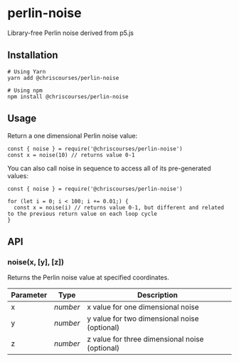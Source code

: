 # perlin-noise
Library-free Perlin noise derived from p5.js

Installation
-----
    # Using Yarn
    yarn add @chriscourses/perlin-noise
    
    # Using npm
    npm install @chriscourses/perlin-noise

    
Usage
-----
Return a one dimensional Perlin noise value:

    const { noise } = require('@chriscourses/perlin-noise')
    const x = noise(10) // returns value 0-1
    
You can also call noise in sequence to access all of its pre-generated values:

    const { noise } = require('@chriscourses/perlin-noise')
    
    for (let i = 0; i < 100; i += 0.01;) {
      const x = noise(i) // returns value 0-1, but different and related to the previous return value on each loop cycle
    }
    
API
-----

### noise(x, [y], [z])

Returns the Perlin noise value at specified coordinates.

| Parameter       | Type            | Description
|-----------------|-----------------|---------------
| x               | *number*        | x value for one dimensional noise 
| y               | *number*        | y value for two dimensional noise (optional)
| z               | *number*        | z value for three dimensional noise (optional)
